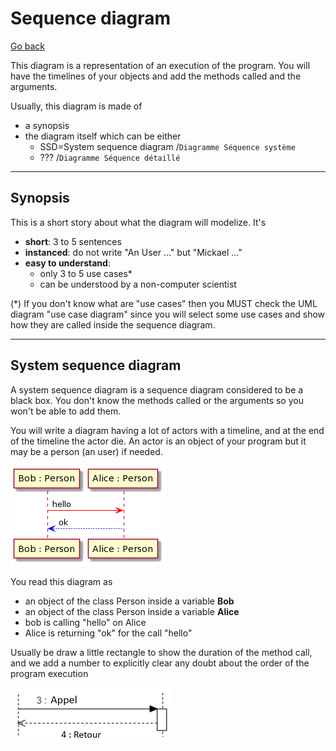 # Sequence diagram

[Go back](../index.md)

This diagram is a representation of an execution of the
program. You will have the timelines of your objects
and add the methods called and the arguments.

Usually, this diagram is made of

* a synopsis
* the diagram itself which can be either
  * SSD=System sequence diagram /``Diagramme Séquence système``
  * ??? /``Diagramme Séquence détaillé``

<hr class="sr">

## Synopsis

This is a short story about what the diagram
will modelize. It's

* **short**: 3 to 5 sentences
* **instanced**: do not write "An User ..." but "Mickael ..."
* **easy to understand**:
    * only 3 to 5 use cases*
    * can be understood by a non-computer scientist

(*) If you don't know what are "use cases" then you MUST
check the UML diagram "use case diagram" since you will
select some use cases and show how they are called
inside the sequence diagram.

<hr class="sl">

## System sequence diagram

A system sequence diagram is a sequence diagram
considered to be a black box. You don't know the
methods called or the arguments so you won't be able
to add them.

You will write a diagram having a lot of actors
with a timeline, and at the end of the timeline the
actor die. An actor is an object of your program but
it may be a person (an user) if needed.

![](images/utGeBaaiAYdDpU7YL7BAJrAmKWX8BIhEprDIq8rMBafDYRLJK7BCoKnEHPAnKiX8pSd91-f0bm7gCG02DxTONQ0-LFEi5FApkJWTKlDIWBO10000.png)

You read this diagram as

* an object of the class Person inside a variable **Bob** 
* an object of the class Person inside a variable **Alice**
* bob is calling "hello" on Alice
* Alice is returning "ok" for the call "hello"

Usually be draw a little rectangle to show the duration
of the method call, and we add a number to explicitly
clear any doubt about the order of the program execution

![](images/seq2.png)
